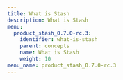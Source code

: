 ```yaml
---
title: What is Stash
description: What is Stash
menu:
  product_stash_0.7.0-rc.3:
    identifier: what-is-stash
    parent: concepts
    name: What is Stash
    weight: 10
menu_name: product_stash_0.7.0-rc.3
---
```

